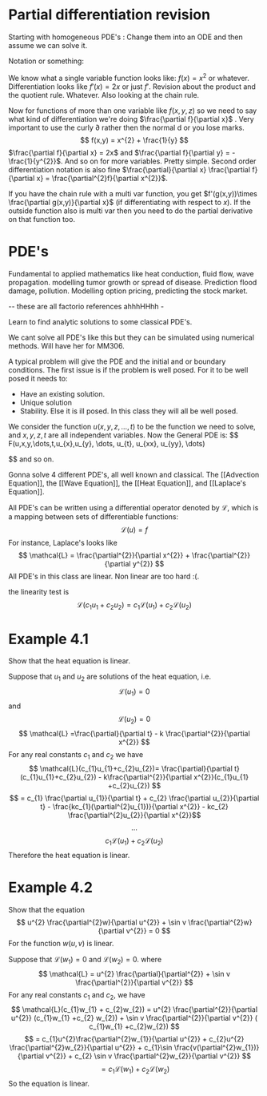 # Partial differentiation revision

Starting with homogeneous PDE's : Change them into an ODE and then assume we can solve it.

Notation or something: 

We know what a single variable function looks like: $f(x) = x^{2}$ or whatever. Differentiation looks like $f'(x)= 2x$ or just $f'$. Revision about the product and the quotient rule. Whatever. Also looking at the chain rule.

Now for functions of more than one variable like $f(x,y,z)$ so we need to say what kind of differentiation we're doing $\frac{\partial f}{\partial x}$ . Very important to use the curly $\partial$ rather then the normal d or you lose marks. $$
f(x,y) = x^{2} + \frac{1}{y}
$$
$\frac{\partial f}{\partial x} = 2x$ and $\frac{\partial f}{\partial y} = - \frac{1}{y^{2}}$. And so on for more variables. Pretty simple. Second order differentiation notation is also fine $\frac{\partial}{\partial x} \frac{\partial f}{\partial x} = \frac{\partial^{2}f}{\partial x^{2}}$.

If you have the chain rule with a multi var function, you get $f'(g(x,y))\times \frac{\partial g(x,y)}{\partial x}$ (if differentiating with respect to $x$). If the outside function also is multi var then you need to do the partial derivative on that function too. 

# PDE's

Fundamental to applied mathematics like heat conduction, fluid flow, wave propagation. modelling tumor growth or spread of disease. Prediction flood damage, pollution. Modelling option pricing, predicting the stock market.

-- these are all factorio references ahhhHHhh -

Learn to find analytic solutions to some classical PDE's. 

We cant solve all PDE's like this but they can be simulated using numerical methods. Will have her for MM306.

A typical problem will give the PDE and the initial and or boundary conditions. The first issue is if the problem is well posed. For it to be well posed it needs to: 
- Have an existing solution.
- Unique solution
- Stability.
Else it is ill posed. In this class they will all be well posed.

We consider the function $u(x,y,z , \dots, t)$ to be the function we need to solve, and $x,y,z,t$ are all independent variables. Now the General PDE is: $$
F(u,x,y,\dots,t,u_{x},u_{y}, \dots, u_{t}, u_{xx}, u_{yy}, \dots)

$$
and so on.

Gonna solve 4 different PDE's, all well known and classical. The [[Advection Equation]], the [[Wave Equation]], the [[Heat Equation]], and [[Laplace's Equation]].

All PDE's can be written using a differential operator denoted by $\mathcal{L}$, which is a mapping between sets of differentiable functions: $$
\mathcal{L}(u) = f
$$
For instance, Laplace's looks like $$
\mathcal{L} = \frac{\partial^{2}}{\partial x^{2}} + \frac{\partial^{2}}{\partial y^{2}}
$$
All PDE's in this class are linear. Non linear are too hard :(.

the linearity test is $$
\mathcal{L}(c_{1}u_{1} +c_{2}u_{2}) = c_{1}\mathcal{L}(u_{1}) +c_{2}\mathcal{L}(u_{2})
$$

# Example 4.1

Show that the heat equation is linear.

Suppose that $u_{1}$ and $u_{2}$ are solutions of the heat equation, i.e. $$
\mathcal{L}(u_{1}) = 0
$$
and $$
\mathcal{L}(u_{2}) = 0
$$
$$
\mathcal{L} =\frac{\partial}{\partial t} - k \frac{\partial^{2}}{\partial x^{2}}
$$
For any real constants $c_{1}$ and $c_{2}$ we have $$
\mathcal{L}(c_{1}u_{1}+c_{2}u_{2})= \frac{\partial}{\partial t}(c_{1}u_{1}+c_{2}u_{2}) - k\frac{\partial^{2}}{\partial x^{2}}(c_{1}u_{1} +c_{2}u_{2})
$$
$$
= c_{1} \frac{\partial u_{1}}{\partial t} + c_{2} \frac{\partial u_{2}}{\partial t} - \frac{kc_{1}(\partial^{2}u_{1})}{\partial x^{2}} - kc_{2} \frac{\partial^{2}u_{2}}{\partial x^{2}}$$
$$
\dots
$$
$$
c_{1}\mathcal{L}(u_{1}) + c_{2}\mathcal{L}(u_{2})
$$
Therefore the heat equation is linear.

# Example 4.2

Show that the equation $$
u^{2} \frac{\partial^{2}w}{\partial u^{2}} + \sin v \frac{\partial^{2}w}{\partial v^{2}} = 0
$$
For the function $w(u,v)$ is linear.

Suppose that $\mathcal{L}(w_{1}) = 0$ and $\mathcal{L}(w_{2}) = 0$. where $$
\mathcal{L} = u^{2} \frac{\partial}{\partial^{2}} + \sin v \frac{\partial^{2}}{\partial v^{2}}
$$
For any real constants $c_{1}$ and $c_{2}$, we have $$
\mathcal{L}(c_{1}w_{1} + c_{2}w_{2}) = u^{2} \frac{\partial^{2}}{\partial u^{2}} (c_{1}w_{1} +c_{2} w_{2}) + \sin v \frac{\partial^{2}}{\partial v^{2}} ( c_{1}w_{1} +c_{2}w_{2})
$$
$$
= c_{1}u^{2}\frac{\partial^{2}w_{1}}{\partial u^{2}} + c_{2}u^{2} \frac{\partial^{2}w_{2}}{\partial u^{2}} + c_{1}\sin \frac{v(\partial^{2}w_{1})}{\partial v^{2}} + c_{2} \sin v \frac{\partial^{2}w_{2}}{\partial v^{2}}
$$
$$
=c_{1}\mathcal{L}(w_{1}) + c_{2}\mathcal{L}(w_{2})
$$
So the equation is linear.